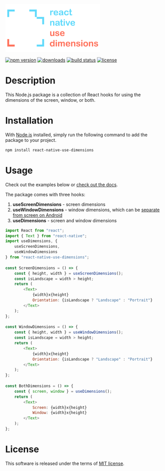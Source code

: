 <img src="assets/logo.png" height=150>

[![npm version](http://img.shields.io/npm/v/react-native-use-dimensions.svg?style=flat)](https://npmjs.org/package/react-native-use-dimensions)
[![downloads](http://img.shields.io/npm/dt/react-native-use-dimensions.svg?style=flat)](https://npmjs.org/package/react-native-use-dimensions)
[![build status](https://github.com/dawsonbooth/react-native-use-dimensions/workflows/build/badge.svg)](https://github.com/dawsonbooth/react-native-use-dimensions/actions?workflow=build)
[![license](https://img.shields.io/npm/l/react-native-use-dimensions.svg?style=flat)](https://github.com/dawsonbooth/react-native-use-dimensions/blob/master/LICENSE)

# Description

This Node.js package is a collection of React hooks for using the dimensions of the screen, window, or both.

# Installation

With [Node.js](https://nodejs.org/en/download/) installed, simply run the following command to add the package to your project.

```bash
npm install react-native-use-dimensions
```

# Usage

Check out the examples below or [check out the docs](https://dawsonbooth.github.io/react-native-use-dimensions/).

The package comes with three hooks:

1. **useScreenDimensions** - screen dimensions
2. **useWindowDimensions** - window dimensions, which can be [separate from screen on Android](https://stackoverflow.com/a/44979327/11960129)
3. **useDimensions** - screen and window dimensions

```js
import React from "react";
import { Text } from "react-native";
import useDimensions, {
    useScreenDimensions,
    useWindowDimensions
} from "react-native-use-dimensions";

const ScreenDimensions = () => {
    const { height, width } = useScreenDimensions();
    const isLandscape = width > height;
    return (
        <Text>
            {width}x{height}
            Orientation: {isLandscape ? "Landscape" : "Portrait"}
        </Text>
    );
};

const WindowDimensions = () => {
    const { height, width } = useWindowDimensions();
    const isLandscape = width > height;
    return (
        <Text>
            {width}x{height}
            Orientation: {isLandscape ? "Landscape" : "Portrait"}
        </Text>
    );
};

const BothDimensions = () => {
    const { screen, window } = useDimensions();
    return (
        <Text>
            Screen: {width}x{height}
            Window: {width}x{height}
        </Text>
    );
};
```

# License

This software is released under the terms of [MIT license](LICENSE).
